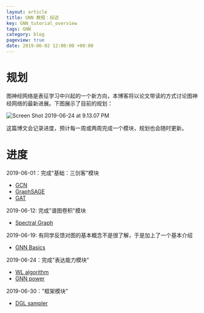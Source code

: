 ```yaml
---
layout: article
title: GNN 教程：综述
key: GNN_tutorial_overview
tags: GNN
category: blog
pageview: true
date: 2019-06-02 12:00:00 +08:00
---
```

# 规划

图神经网络是表征学习中兴起的一个新方向，本博客将以论文带读的方式讨论图神经网络的最新进展。下图展示了目前的规划：

![Screen Shot 2019-06-24 at 9.13.07 PM](http://ww4.sinaimg.cn/large/006tNc79ly1g4ck12nmw2j31f00u07by.jpg)

这篇博文会记录进度，预计每一周或两周完成一个模块，规划也会随时更新。

# 进度

2019-06-01：完成"基础：三剑客"模块

- [GCN](https://archwalker.github.io/blog/2019/06/01/GNN-Triplets-GCN.html)
- [GraphSAGE](https://archwalker.github.io/blog/2019/06/01/GNN-Triplets-GraphSAGE.html)
- [GAT](https://archwalker.github.io/blog/2019/06/01/GNN-Triplets-GAT.html)

2019-06-12: 完成"谱图卷积"模块

- [Spectral Graph](https://archwalker.github.io/blog/2019/06/16/GNN-Spectral-Graph.html)

2019-06-19: 有同学反馈对图的基本概念不是很了解，于是加上了一个基本介绍

- [GNN Basics](https://archwalker.github.io/blog/2019/05/31/GNN-basics.html)

2019-06-24：完成"表达能力模块"

- [WL algorithm](https://archwalker.github.io/blog/2019/06/22/GNN-Theory-WL.html)
- [GNN power](https://archwalker.github.io/blog/2019/06/22/GNN-Theory-Power.html)

2019-06-30："框架模块"

- [DGL sampler](https://archwalker.github.io/blog/2019/06/30/GNN-Framework-DGL-NodeFlow.html)

  

